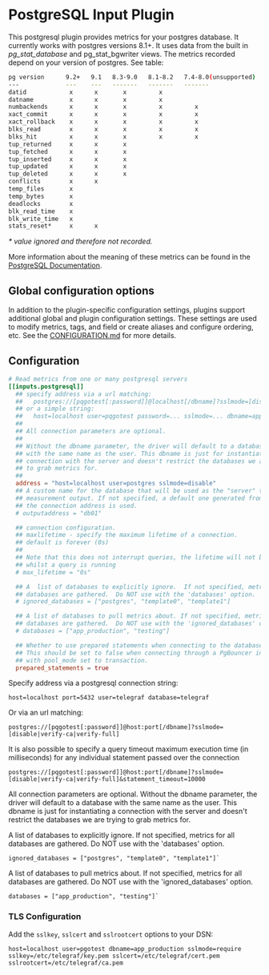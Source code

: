 # PostgreSQL Input Plugin

This postgresql plugin provides metrics for your postgres database. It currently
works with postgres versions 8.1+. It uses data from the built in
_pg_stat_database_ and pg_stat_bgwriter views. The metrics recorded depend on
your version of postgres. See table:

```sh
pg version      9.2+   9.1   8.3-9.0   8.1-8.2   7.4-8.0(unsupported)
---             ---    ---   -------   -------   -------
datid            x      x       x         x
datname          x      x       x         x
numbackends      x      x       x         x         x
xact_commit      x      x       x         x         x
xact_rollback    x      x       x         x         x
blks_read        x      x       x         x         x
blks_hit         x      x       x         x         x
tup_returned     x      x       x
tup_fetched      x      x       x
tup_inserted     x      x       x
tup_updated      x      x       x
tup_deleted      x      x       x
conflicts        x      x
temp_files       x
temp_bytes       x
deadlocks        x
blk_read_time    x
blk_write_time   x
stats_reset*     x      x
```

_* value ignored and therefore not recorded._

More information about the meaning of these metrics can be found in the
[PostgreSQL Documentation][1].

[1]: http://www.postgresql.org/docs/9.2/static/monitoring-stats.html#PG-STAT-DATABASE-VIEW

## Global configuration options <!-- @/docs/includes/plugin_config.md -->

In addition to the plugin-specific configuration settings, plugins support
additional global and plugin configuration settings. These settings are used to
modify metrics, tags, and field or create aliases and configure ordering, etc.
See the [CONFIGURATION.md][CONFIGURATION.md] for more details.

[CONFIGURATION.md]: ../../../docs/CONFIGURATION.md

## Configuration

```toml @sample.conf
# Read metrics from one or many postgresql servers
[[inputs.postgresql]]
  ## specify address via a url matching:
  ##   postgres://[pqgotest[:password]]@localhost[/dbname]?sslmode=[disable|verify-ca|verify-full]&statement_timeout=...
  ## or a simple string:
  ##   host=localhost user=pqgotest password=... sslmode=... dbname=app_production
  ##
  ## All connection parameters are optional.
  ##
  ## Without the dbname parameter, the driver will default to a database
  ## with the same name as the user. This dbname is just for instantiating a
  ## connection with the server and doesn't restrict the databases we are trying
  ## to grab metrics for.
  ##
  address = "host=localhost user=postgres sslmode=disable"
  ## A custom name for the database that will be used as the "server" tag in the
  ## measurement output. If not specified, a default one generated from
  ## the connection address is used.
  # outputaddress = "db01"

  ## connection configuration.
  ## maxlifetime - specify the maximum lifetime of a connection.
  ## default is forever (0s)
  ##
  ## Note that this does not interrupt queries, the lifetime will not be enforced
  ## whilst a query is running
  # max_lifetime = "0s"

  ## A  list of databases to explicitly ignore.  If not specified, metrics for all
  ## databases are gathered.  Do NOT use with the 'databases' option.
  # ignored_databases = ["postgres", "template0", "template1"]

  ## A list of databases to pull metrics about. If not specified, metrics for all
  ## databases are gathered.  Do NOT use with the 'ignored_databases' option.
  # databases = ["app_production", "testing"]

  ## Whether to use prepared statements when connecting to the database.
  ## This should be set to false when connecting through a PgBouncer instance
  ## with pool_mode set to transaction.
  prepared_statements = true
```

Specify address via a postgresql connection string:

```text
host=localhost port=5432 user=telegraf database=telegraf
```

Or via an url matching:

```text
postgres://[pqgotest[:password]]@host:port[/dbname]?sslmode=[disable|verify-ca|verify-full]
```

It is also possible to specify a query timeout maximum execution time (in milliseconds) for any individual statement passed over the connection
```text
postgres://[pqgotest[:password]]@host:port[/dbname]?sslmode=[disable|verify-ca|verify-full]&statement_timeout=10000
```

All connection parameters are optional. Without the dbname parameter, the driver
will default to a database with the same name as the user. This dbname is just
for instantiating a connection with the server and doesn't restrict the
databases we are trying to grab metrics for.

A list of databases to explicitly ignore.  If not specified, metrics for all
databases are gathered.  Do NOT use with the 'databases' option.

```text
ignored_databases = ["postgres", "template0", "template1"]`
```

A list of databases to pull metrics about. If not specified, metrics for all
databases are gathered.  Do NOT use with the 'ignored_databases' option.

```text
databases = ["app_production", "testing"]`
```

### TLS Configuration

Add the `sslkey`, `sslcert` and `sslrootcert` options to your DSN:

```shell
host=localhost user=pgotest dbname=app_production sslmode=require sslkey=/etc/telegraf/key.pem sslcert=/etc/telegraf/cert.pem sslrootcert=/etc/telegraf/ca.pem
```
